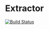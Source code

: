 # Extractor
[![Build Status](https://travis-ci.com/mk234/Jsoup.svg?token=CqGmd8R1iJ6mKmubvsyR&branch=master)](https://travis-ci.com/mk234/Jsoup)


